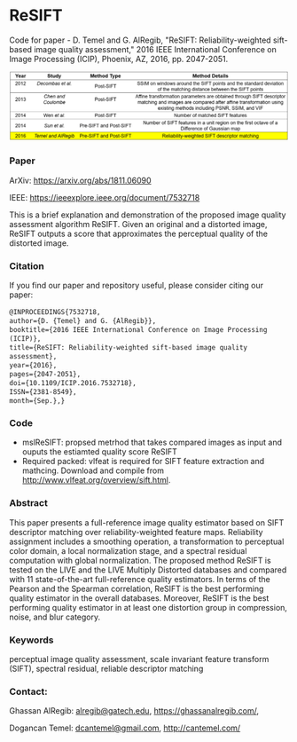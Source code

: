 # ReSIFT
Code for paper - D. Temel and G. AlRegib, "ReSIFT: Reliability-weighted sift-based image quality assessment," 2016 IEEE International Conference on Image Processing (ICIP), Phoenix, AZ, 2016, pp. 2047-2051.

<p align="center">
  <img src=/Images/sift_lit.PNG/>
</p> 

### Paper
ArXiv: https://arxiv.org/abs/1811.06090

IEEE: https://ieeexplore.ieee.org/document/7532718

This is a brief explanation and demonstration of the proposed image quality assessment algorithm ReSIFT. Given an original and a distorted image, ReSIFT outputs a score that approximates the perceptual quality of the distorted image.



### Citation
If you find our paper and repository useful, please consider citing our paper:  
```
@INPROCEEDINGS{7532718, 
author={D. {Temel} and G. {AlRegib}}, 
booktitle={2016 IEEE International Conference on Image Processing (ICIP)}, 
title={ReSIFT: Reliability-weighted sift-based image quality assessment}, 
year={2016}, 
pages={2047-2051}, 
doi={10.1109/ICIP.2016.7532718}, 
ISSN={2381-8549}, 
month={Sep.},}

```
### Code
* mslReSIFT: propsed metrhod that takes compared images as input and ouputs the estiamted quality score ReSIFT
* Required packed: vlfeat is required for SIFT feature extraction and mathcing. Download and compile from http://www.vlfeat.org/overview/sift.html.


### Abstract 
This paper presents a full-reference image quality estimator based on SIFT descriptor matching over reliability-weighted feature maps. Reliability assignment includes a smoothing operation, a transformation to perceptual color domain, a local normalization stage, and a spectral residual computation with global normalization. The proposed method ReSIFT is tested on the LIVE and the LIVE Multiply Distorted databases and compared with 11 state-of-the-art full-reference quality estimators. In terms of the Pearson and the Spearman correlation, ReSIFT is the best performing quality estimator in the overall databases. Moreover, ReSIFT is the best performing quality estimator in at least one distortion group in compression, noise, and blur category.

### Keywords
perceptual image quality assessment, scale invariant feature transform (SIFT), spectral residual, reliable descriptor matching


### Contact:

Ghassan AlRegib:  alregib@gatech.edu, https://ghassanalregib.com/, 

Dogancan Temel: dcantemel@gmail.com, http://cantemel.com/


